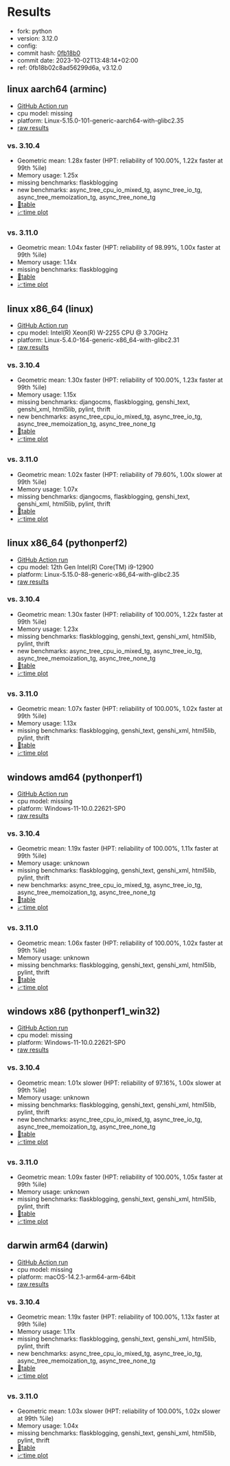 # Results

- fork: python
- version: 3.12.0
- config: 
- commit hash: [0fb18b0](https://github.com/python/cpython/commit/0fb18b0)
- commit date: 2023-10-02T13:48:14+02:00
- ref: 0fb18b02c8ad56299d6a, v3.12.0

## linux aarch64 (arminc)

- [GitHub Action run](https://github.com/faster-cpython/benchmarking/actions/runs/8924024991)
- cpu model: missing
- platform: Linux-5.15.0-101-generic-aarch64-with-glibc2.35
- [raw results](bm-20231002-arminc-aarch64-python-0fb18b02c8ad56299d6a-3.12.0-0fb18b0.json)

### vs. 3.10.4

- Geometric mean: 1.28x faster (HPT: reliability of 100.00%, 1.22x faster at 99th %ile)
- Memory usage: 1.25x
- missing benchmarks: flaskblogging
- new benchmarks: async_tree_cpu_io_mixed_tg, async_tree_io_tg, async_tree_memoization_tg, async_tree_none_tg
- [📄table](bm-20231002-arminc-aarch64-python-0fb18b02c8ad56299d6a-3.12.0-0fb18b0-vs-3.10.4.md)
- [📈time plot](bm-20231002-arminc-aarch64-python-0fb18b02c8ad56299d6a-3.12.0-0fb18b0-vs-3.10.4.png)

### vs. 3.11.0

- Geometric mean: 1.04x faster (HPT: reliability of 98.99%, 1.00x faster at 99th %ile)
- Memory usage: 1.14x
- missing benchmarks: flaskblogging
- [📄table](bm-20231002-arminc-aarch64-python-0fb18b02c8ad56299d6a-3.12.0-0fb18b0-vs-3.11.0.md)
- [📈time plot](bm-20231002-arminc-aarch64-python-0fb18b02c8ad56299d6a-3.12.0-0fb18b0-vs-3.11.0.png)

## linux x86_64 (linux)

- [GitHub Action run](https://github.com/faster-cpython/benchmarking/actions/runs/7646930307)
- cpu model: Intel(R) Xeon(R) W-2255 CPU @ 3.70GHz
- platform: Linux-5.4.0-164-generic-x86_64-with-glibc2.31
- [raw results](bm-20231002-linux-x86_64-python-v3.12.0-3.12.0-0fb18b0.json)

### vs. 3.10.4

- Geometric mean: 1.30x faster (HPT: reliability of 100.00%, 1.23x faster at 99th %ile)
- Memory usage: 1.15x
- missing benchmarks: djangocms, flaskblogging, genshi_text, genshi_xml, html5lib, pylint, thrift
- new benchmarks: async_tree_cpu_io_mixed_tg, async_tree_io_tg, async_tree_memoization_tg, async_tree_none_tg
- [📄table](bm-20231002-linux-x86_64-python-v3.12.0-3.12.0-0fb18b0-vs-3.10.4.md)
- [📈time plot](bm-20231002-linux-x86_64-python-v3.12.0-3.12.0-0fb18b0-vs-3.10.4.png)

### vs. 3.11.0

- Geometric mean: 1.02x faster (HPT: reliability of 79.60%, 1.00x slower at 99th %ile)
- Memory usage: 1.07x
- missing benchmarks: djangocms, flaskblogging, genshi_text, genshi_xml, html5lib, pylint, thrift
- [📄table](bm-20231002-linux-x86_64-python-v3.12.0-3.12.0-0fb18b0-vs-3.11.0.md)
- [📈time plot](bm-20231002-linux-x86_64-python-v3.12.0-3.12.0-0fb18b0-vs-3.11.0.png)

## linux x86_64 (pythonperf2)

- [GitHub Action run](https://github.com/faster-cpython/benchmarking/actions/runs/7646930307)
- cpu model: 12th Gen Intel(R) Core(TM) i9-12900
- platform: Linux-5.15.0-88-generic-x86_64-with-glibc2.35
- [raw results](bm-20231002-pythonperf2-x86_64-python-v3.12.0-3.12.0-0fb18b0.json)

### vs. 3.10.4

- Geometric mean: 1.30x faster (HPT: reliability of 100.00%, 1.22x faster at 99th %ile)
- Memory usage: 1.23x
- missing benchmarks: flaskblogging, genshi_text, genshi_xml, html5lib, pylint, thrift
- new benchmarks: async_tree_cpu_io_mixed_tg, async_tree_io_tg, async_tree_memoization_tg, async_tree_none_tg
- [📄table](bm-20231002-pythonperf2-x86_64-python-v3.12.0-3.12.0-0fb18b0-vs-3.10.4.md)
- [📈time plot](bm-20231002-pythonperf2-x86_64-python-v3.12.0-3.12.0-0fb18b0-vs-3.10.4.png)

### vs. 3.11.0

- Geometric mean: 1.07x faster (HPT: reliability of 100.00%, 1.02x faster at 99th %ile)
- Memory usage: 1.13x
- missing benchmarks: flaskblogging, genshi_text, genshi_xml, html5lib, pylint, thrift
- [📄table](bm-20231002-pythonperf2-x86_64-python-v3.12.0-3.12.0-0fb18b0-vs-3.11.0.md)
- [📈time plot](bm-20231002-pythonperf2-x86_64-python-v3.12.0-3.12.0-0fb18b0-vs-3.11.0.png)

## windows amd64 (pythonperf1)

- [GitHub Action run](https://github.com/faster-cpython/benchmarking/actions/runs/7646930307)
- cpu model: missing
- platform: Windows-11-10.0.22621-SP0
- [raw results](bm-20231002-pythonperf1-amd64-python-v3.12.0-3.12.0-0fb18b0.json)

### vs. 3.10.4

- Geometric mean: 1.19x faster (HPT: reliability of 100.00%, 1.11x faster at 99th %ile)
- Memory usage: unknown
- missing benchmarks: flaskblogging, genshi_text, genshi_xml, html5lib, pylint, thrift
- new benchmarks: async_tree_cpu_io_mixed_tg, async_tree_io_tg, async_tree_memoization_tg, async_tree_none_tg
- [📄table](bm-20231002-pythonperf1-amd64-python-v3.12.0-3.12.0-0fb18b0-vs-3.10.4.md)
- [📈time plot](bm-20231002-pythonperf1-amd64-python-v3.12.0-3.12.0-0fb18b0-vs-3.10.4.png)

### vs. 3.11.0

- Geometric mean: 1.06x faster (HPT: reliability of 100.00%, 1.02x faster at 99th %ile)
- Memory usage: unknown
- missing benchmarks: flaskblogging, genshi_text, genshi_xml, html5lib, pylint, thrift
- [📄table](bm-20231002-pythonperf1-amd64-python-v3.12.0-3.12.0-0fb18b0-vs-3.11.0.md)
- [📈time plot](bm-20231002-pythonperf1-amd64-python-v3.12.0-3.12.0-0fb18b0-vs-3.11.0.png)

## windows x86 (pythonperf1_win32)

- [GitHub Action run](https://github.com/faster-cpython/benchmarking/actions/runs/7646930307)
- cpu model: missing
- platform: Windows-11-10.0.22621-SP0
- [raw results](bm-20231002-pythonperf1_win32-x86-python-v3.12.0-3.12.0-0fb18b0.json)

### vs. 3.10.4

- Geometric mean: 1.01x slower (HPT: reliability of 97.16%, 1.00x slower at 99th %ile)
- Memory usage: unknown
- missing benchmarks: flaskblogging, genshi_text, genshi_xml, html5lib, pylint, thrift
- new benchmarks: async_tree_cpu_io_mixed_tg, async_tree_io_tg, async_tree_memoization_tg, async_tree_none_tg
- [📄table](bm-20231002-pythonperf1_win32-x86-python-v3.12.0-3.12.0-0fb18b0-vs-3.10.4.md)
- [📈time plot](bm-20231002-pythonperf1_win32-x86-python-v3.12.0-3.12.0-0fb18b0-vs-3.10.4.png)

### vs. 3.11.0

- Geometric mean: 1.09x faster (HPT: reliability of 100.00%, 1.05x faster at 99th %ile)
- Memory usage: unknown
- missing benchmarks: flaskblogging, genshi_text, genshi_xml, html5lib, pylint, thrift
- [📄table](bm-20231002-pythonperf1_win32-x86-python-v3.12.0-3.12.0-0fb18b0-vs-3.11.0.md)
- [📈time plot](bm-20231002-pythonperf1_win32-x86-python-v3.12.0-3.12.0-0fb18b0-vs-3.11.0.png)

## darwin arm64 (darwin)

- [GitHub Action run](https://github.com/faster-cpython/benchmarking/actions/runs/7646930307)
- cpu model: missing
- platform: macOS-14.2.1-arm64-arm-64bit
- [raw results](bm-20231002-darwin-arm64-python-v3.12.0-3.12.0-0fb18b0.json)

### vs. 3.10.4

- Geometric mean: 1.19x faster (HPT: reliability of 100.00%, 1.13x faster at 99th %ile)
- Memory usage: 1.11x
- missing benchmarks: flaskblogging, genshi_text, genshi_xml, html5lib, pylint, thrift
- new benchmarks: async_tree_cpu_io_mixed_tg, async_tree_io_tg, async_tree_memoization_tg, async_tree_none_tg
- [📄table](bm-20231002-darwin-arm64-python-v3.12.0-3.12.0-0fb18b0-vs-3.10.4.md)
- [📈time plot](bm-20231002-darwin-arm64-python-v3.12.0-3.12.0-0fb18b0-vs-3.10.4.png)

### vs. 3.11.0

- Geometric mean: 1.03x slower (HPT: reliability of 100.00%, 1.02x slower at 99th %ile)
- Memory usage: 1.04x
- missing benchmarks: flaskblogging, genshi_text, genshi_xml, html5lib, pylint, thrift
- [📄table](bm-20231002-darwin-arm64-python-v3.12.0-3.12.0-0fb18b0-vs-3.11.0.md)
- [📈time plot](bm-20231002-darwin-arm64-python-v3.12.0-3.12.0-0fb18b0-vs-3.11.0.png)

